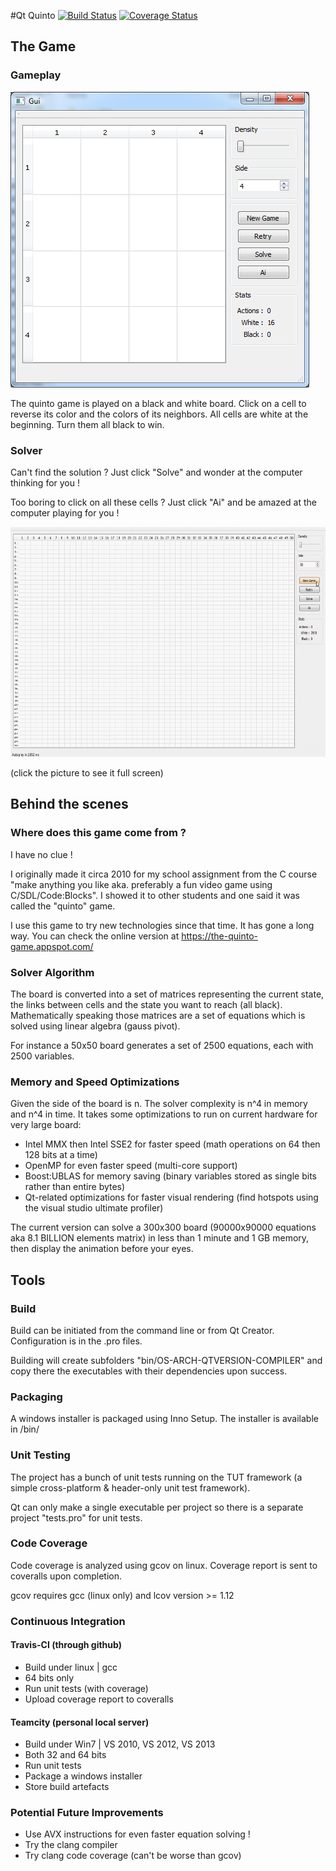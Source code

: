 #Qt Quinto
[![Build Status](https://travis-ci.org/morotti/qt-quinto.svg?branch=master)](https://travis-ci.org/morotti/qt-quinto)
[![Coverage Status](https://coveralls.io/repos/morotti/qt-quinto/badge.svg?branch=master&service=github)](https://coveralls.io/github/morotti/qt-quinto?branch=master)

## The Game
### Gameplay
![Picture of the board](https://github.com/morotti/qt-quinto/blob/master/img/board_4x4.png "4x4 quinto board example")

The quinto game is played on a black and white board. Click on a cell to reverse its color and the colors of its neighbors.
All cells are white at the beginning. Turn them all black to win.

### Solver
Can't find the solution ? Just click "Solve" and wonder at the computer thinking for you !

Too boring to click on all these cells ? Just click "Ai" and be amazed at the computer playing for you !

<img src="https://github.com/morotti/qt-quinto/blob/master/img/solver_50x50.gif?raw=true" width="640" height="368" alt="Video of the solver on a 50x50 board">

(click the picture to see it full screen)

## Behind the scenes
### Where does this game come from ?
I have no clue !

I originally made it circa 2010 for my school assignment from the C course "make anything you like aka. preferably a fun video game using C/SDL/Code:Blocks". I showed it to other students and one said it was called the "quinto" game.

I use this game to try new technologies since that time. It has gone a long way. You can check the online version at https://the-quinto-game.appspot.com/

### Solver Algorithm
The board is converted into a set of matrices representing the current state, the links between cells and the state you want to reach (all black). Mathematically speaking those matrices are a set of equations which is solved using linear algebra (gauss pivot). 

For instance a 50x50 board generates a set of 2500 equations, each with 2500 variables.

### Memory and Speed Optimizations
Given the side of the board is n. The solver complexity is n^4 in memory and n^4 in time. It takes some optimizations to run on current hardware for very large board:
* Intel MMX then Intel SSE2 for faster speed (math operations on 64 then 128 bits at a time)
* OpenMP for even faster speed (multi-core support)
* Boost:UBLAS for memory saving (binary variables stored as single bits rather than entire bytes)
* Qt-related optimizations for faster visual rendering (find hotspots using the visual studio ultimate profiler)

The current version can solve a 300x300 board (90000x90000 equations aka 8.1 BILLION elements matrix) in less than 1 minute and 1 GB memory, then display the animation before your eyes.

## Tools
### Build
Build can be initiated from the command line or from Qt Creator. Configuration is in the .pro files.

Building will create subfolders "bin/OS-ARCH-QTVERSION-COMPILER" and copy there the executables with their dependencies upon success.

### Packaging
A windows installer is packaged using Inno Setup.
The installer is available in /bin/

### Unit Testing
The project has a bunch of unit tests running on the TUT framework (a simple cross-platform & header-only unit test framework).

Qt can only make a single executable per project so there is a separate project "tests.pro" for unit tests.

### Code Coverage
Code coverage is analyzed using gcov on linux. Coverage report is sent to coveralls upon completion.

gcov requires gcc (linux only) and lcov version >= 1.12

### Continuous Integration
#### Travis-CI (through github)
* Build under linux | gcc
* 64 bits only
* Run unit tests (with coverage)
* Upload coverage report to coveralls

#### Teamcity (personal local server)
* Build under Win7 | VS 2010, VS 2012, VS 2013
* Both 32 and 64 bits
* Run unit tests
* Package a windows installer
* Store build artefacts

### Potential Future Improvements
* Use AVX instructions for even faster equation solving !
* Try the clang compiler
* Try clang code coverage (can't be worse than gcov)
